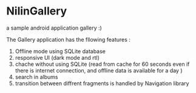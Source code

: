 # NilinGallery
a sample android application gallery :)

The Gallery application has the fllowing features :
1. Offline mode using SQLite database
2. responsive UI (dark mode and rtl)
3. chache without using SQLite (read from cache for 60 seconds even if there is internet connection, and offline data is available for a day )
4. search in albums 
5. transition between diffrent fragments is handled by Navigation library

